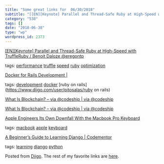 ```yaml
---
title: "Some great links for  06/30/2018"
subtitle: "[[EN][Keynote] Parallel and Thread-Safe Ruby at High-Speed with TruffleRuby / Benoit Daloze @eregont..."
category: "538"
tags: []
date: "2018-06-30"
type: "wp"
wordpress_id: 2373
---
```

[[EN][Keynote] Parallel and Thread-Safe Ruby at High-Speed with TruffleRuby / Benoit Daloze @eregontp](https://m.youtube.com/watch?v=mRKjWrNJ8DI) 

 tags: [performance](https://www.diigo.com/user/pitosalas/performance) [truffle](https://www.diigo.com/user/pitosalas/truffle) [speed](https://www.diigo.com/user/pitosalas/speed) [ruby](https://www.diigo.com/user/pitosalas/ruby) [optimization](https://www.diigo.com/user/pitosalas/optimization)

 [Docker for Rails Development |](https://reinteractive.com/posts/359-docker-for-rails-development) 

 tags: [development](https://www.diigo.com/user/pitosalas/development) [docker](https://www.diigo.com/user/pitosalas/docker) [ruby on rails](https://www.diigo.com/user/pitosalas/ruby on rails)

 [What Is Blockchain? – via @codeship | via @codeship](https://blog.codeship.com/what-is-blockchain/?utm_source=CodeshipNewsletter&utm_source=hs_email&utm_campaign=Weekly%20Newsletters&utm_medium=email&utm_content=64083593&_hsenc=p2ANqtz-8Xj37wshtX9_PbQfxWQ1Qz7hJnoG-ZYImdNszMeomG2GyV4qxByA0qSDYJZBSVWduRFHryrmQk4guiZ3r3VLmAhXKbdQ&_hsmi=64084521) 

 [What Is Blockchain? – via @codeship | via @codeship](https://blog.codeship.com/what-is-blockchain/?utm_source=CodeshipNewsletter&utm_source=hs_email&utm_campaign=Weekly%20Newsletters&utm_medium=email&utm_content=64083593&_hsenc=p2ANqtz-8Xj37wshtX9_PbQfxWQ1Qz7hJnoG-ZYImdNszMeomG2GyV4qxByA0qSDYJZBSVWduRFHryrmQk4guiZ3r3VLmAhXKbdQ&_hsmi=64084521) 

 [Apple Engineers Its Own Downfall With the Macbook Pro Keyboard](https://ifixit.org/blog/10229/macbook-pro-keyboard/?utm_source=hackernewsletter&utm_medium=email&utm_term=fav) 

 tags: [macbook](https://www.diigo.com/user/pitosalas/macbook) [apple](https://www.diigo.com/user/pitosalas/apple) [keyboard](https://www.diigo.com/user/pitosalas/keyboard)

 [A Beginner’s Guide to Learning Django | Codementor](https://www.codementor.io/mirjuned/a-beginner-s-guide-to-learning-django-i754etkkm) 

 tags: [learning](https://www.diigo.com/user/pitosalas/learning) [django](https://www.diigo.com/user/pitosalas/django) [python](https://www.diigo.com/user/pitosalas/python)

Posted from [Diigo](https://www.diigo.com). The rest of my favorite links are [here](https://www.diigo.com/user/pitosalas).